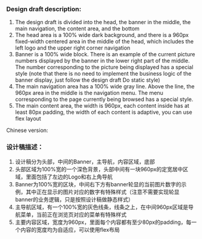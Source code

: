 ### Design draft description:
1. The design draft is divided into the head, the banner in the middle, the main navigation, the content area, and the bottom
2. The head area is a 100% wide dark background, and there is a 960px fixed-width centered area in the middle of the head, which includes the left logo and the upper right corner navigation
3. Banner is a 100% wide block. There is an example of the current picture numbers displayed by the banner in the lower right part of the middle. The number corresponding to the picture being displayed has a special style (note that there is no need to implement the business logic of the banner display, just follow the design draft Do static style)
4. The main navigation area has a 100% wide gray line. Above the line, the 960px area in the middle is the navigation menu. The menu corresponding to the page currently being browsed has a special style.
5. The main content area, the width is 960px, each content inside has at least 80px padding, the width of each content is adaptive, you can use flex layout

Chinese version:
### 设计稿描述：
1. 设计稿分为头部，中间的Banner，主导航，内容区域，底部
2. 头部区域为100%宽的一个深色背景，头部中间有一块960px的定宽居中区域，里面包括了左边的Logo和右上角导航
3. Banner为100%宽的区块，中间右下方有banner轮显的当前图片数字的示例，其中正在显示的图片对应的数字有特殊样式（注意不需要实现轮显banner的业务逻辑，只是按照设计稿做静态样式）
4. 主导航区域，有一个100%宽的灰色线条，线条之上，在中间960px区域是导航菜单，当前正在浏览页对应的菜单有特殊样式
5. 主要内容区域，宽度为960px，里面每个内容都有至少80px的padding，每一个内容的宽度均为自适应，可以使用flex布局